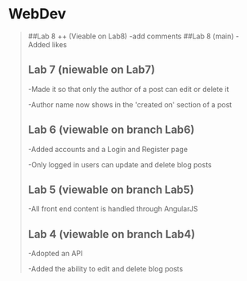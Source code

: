 # WebDev
>##Lab 8 ++ (Vieable on Lab8)
>-add comments
>##Lab 8 (main)
>-Added likes
>## Lab 7 (niewable on Lab7)
>-Made it so that only the author of a post can edit or delete it
>
>-Author name now shows in the 'created on' section of a post 
>## Lab 6 (viewable on branch Lab6)
>-Added accounts and a Login and Register page
>
>-Only logged in users can update and delete blog posts
>
>## Lab 5 (viewable on branch Lab5)
>-All front end content is handled through AngularJS
>
>## Lab 4 (viewable on branch Lab4)
>-Adopted an API
>
>-Added the ability to edit and delete blog posts
